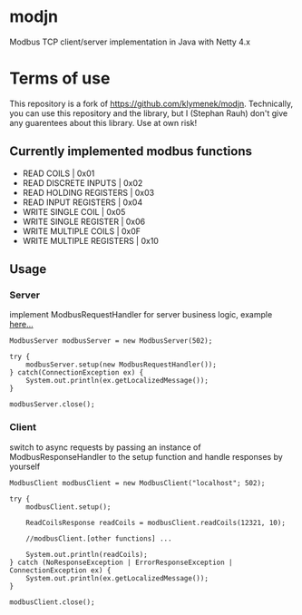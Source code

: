 # modjn

Modbus TCP client/server implementation in Java with Netty 4.x

# Terms of use

This repository is a fork of https://github.com/klymenek/modjn. Technically, you can use this repository and the library,
but I (Stephan Rauh) don't give any guarentees about this library. Use at own risk!

## Currently implemented modbus functions

- READ COILS | 0x01
- READ DISCRETE INPUTS | 0x02
- READ HOLDING REGISTERS | 0x03
- READ INPUT REGISTERS | 0x04
- WRITE SINGLE COIL | 0x05
- WRITE SINGLE REGISTER | 0x06
- WRITE MULTIPLE COILS | 0x0F
- WRITE MULTIPLE REGISTERS | 0x10

## Usage

### Server

implement ModbusRequestHandler for server business logic, example [here...](https://github.com/klymenek/modjn/blob/master/src/main/java/de/gandev/modjn/example/ModbusRequestHandlerExample.java)

    ModbusServer modbusServer = new ModbusServer(502);

    try {
        modbusServer.setup(new ModbusRequestHandler());
    } catch(ConnectionException ex) {
        System.out.println(ex.getLocalizedMessage());
    }

    modbusServer.close();

### Client

switch to async requests by passing an instance of ModbusResponseHandler to the setup function and handle responses by yourself

    ModbusClient modbusClient = new ModbusClient("localhost"; 502);

    try {
        modbusClient.setup();

        ReadCoilsResponse readCoils = modbusClient.readCoils(12321, 10);

        //modbusClient.[other functions] ...

        System.out.println(readCoils);
    } catch (NoResponseException | ErrorResponseException | ConnectionException ex) {
        System.out.println(ex.getLocalizedMessage());
    }

    modbusClient.close();
